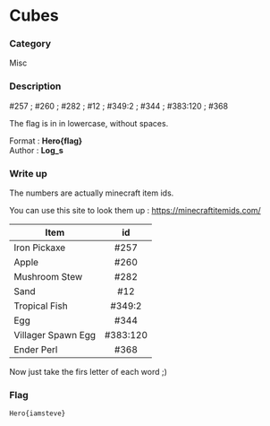 # Cubes

### Category

Misc

### Description

#257 ; #260 ; #282 ; #12 ; #349:2 ; #344 ; #383:120 ; #368

The flag is in in lowercase, without spaces.

Format : **Hero{flag}**<br>
Author : **Log_s**



### Write up

The numbers are actually minecraft item ids.

You can use this site to look them up : https://minecraftitemids.com/

| Item               | id       |
|--------------------|:--------:|
| Iron Pickaxe       | #257     |
| Apple              | #260     |
| Mushroom Stew      | #282     |
| Sand               | #12      |
| Tropical Fish      | #349:2   |
| Egg                | #344     |
| Villager Spawn Egg | #383:120 |
| Ender Perl         | #368     |

Now just take the firs letter of each word ;)

### Flag

```Hero{iamsteve}```
